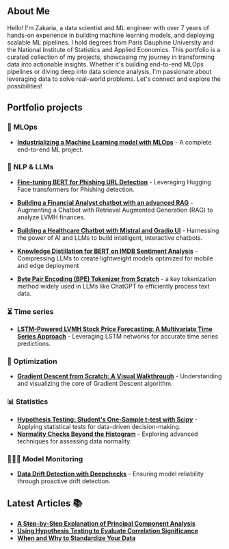 <!--
<div align="center">
  <img src="https://media.giphy.com/media/M9gbBd9nbDrOTu1Mqx/giphy.gif" width="150"/>
  <h1>Data Science & MLOps Portfolio 🚀</h1>
  <p>Crafting Intelligent Solutions with Data</p>
</div>

<div align="center">
  <a href="https://www.linkedin.com/in/zakaria-j-266570108/" target="_blank">
    <img src="https://img.shields.io/badge/LinkedIn-%230077B5.svg?style=for-the-badge&logo=linkedin&logoColor=white" alt="LinkedIn Badge"/>
  </a>
  <a href="https://medium.com/@zakaria.jaadi" target="_blank">
    <img src="https://img.shields.io/badge/Medium-%2312100E.svg?style=for-the-badge&logo=medium&logoColor=white" alt="Medium Badge"/>
  </a>
  <a href="your-twitter-URL" target="_blank">
    <img src="https://img.shields.io/badge/Twitter-%231DA1F2.svg?style=for-the-badge&logo=twitter&logoColor=white" alt="Twitter Badge"/>
  </a>
</div>

<br/>
-->

<h2>About Me </h2>

<p>
  Hello! I'm Zakaria, a data scientist and ML engineer with over 7 years of hands-on experience in building machine learning models, and deploying scalable ML pipelines. I hold degrees from Paris Dauphine University and the National Institute of Statistics and Applied Economics. 
  This portfolio is a curated collection of my projects, showcasing my journey in transforming data into actionable insights. Whether it's building end-to-end MLOps pipelines or diving deep into data science analysis, I'm passionate about leveraging data to solve real-world problems. Let's connect and explore the possibilities!
</p>

<h2>Portfolio projects</h2>

<h3>🤖 MLOps</h3> 

* **[Industrializing a Machine Learning model with MLOps](https://github.com/zakariajaadi/WinePredictionMlops/blob/main/README.md)** - A complete end-to-end ML project.

<h3> 📜 NLP & LLMs </h3> 

* **[Fine-tuning BERT for Phishing URL Detection](https://github.com/zakariajaadi/data-science-portofolio/blob/main/Phishing%20Detection%20Hugging%20Face.ipynb)** - Leveraging Hugging Face transformers for Phishing detection.

* **[Building a Financial Analyst chatbot with an advanced RAG](https://colab.research.google.com/github/zakariajaadi/data-science-portofolio/blob/main/financial-analyst-chatbot-with-rag.ipynb)** - Augmenting a Chatbot with Retrieval Augmented Generation (RAG) to analyze LVMH finances.

* **[Building a Healthcare Chatbot with Mistral and Gradio UI](https://colab.research.google.com/github/zakariajaadi/data-science-portofolio/blob/main/mistral_7b_instruct_medical_chatbot.ipynb)** - Harnessing the power of AI and LLMs to build intelligent, interactive chatbots.

* **[Knowledge Distillation for BERT on IMDB Sentiment Analysis](https://github.com/zakariajaadi/data-science-portofolio/blob/main/bert-imdb-knowledge-distillation.ipynb)** - Compressing LLMs to create lightweight models optimized for mobile and edge deployment
  
* **[Byte Pair Encoding (BPE) Tokenizer from Scratch](https://github.com/zakariajaadi/data-science-portofolio/blob/main/Byte_Pair_Encoding_Algorithm_from_scratch.ipynb)** - a key tokenization method widely used in LLMs like ChatGPT to efficiently process text data.
 
<h3> ⏳ Time series </h3>

* **[LSTM-Powered LVMH Stock Price Forecasting: A Multivariate Time Series Approach](https://github.com/zakariajaadi/data-science-portofolio/blob/main/LVMH%20stock%20price%20prediction%20with%20LSTM.ipynb)** - Leveraging LSTM networks for accurate time series predictions.

<h3>🎯 Optimization</h3>

* **[Gradient Descent from Scratch: A Visual Walkthrough](https://colab.research.google.com/github/zakariajaadi/data-science-portofolio/blob/main/Gradient%20Descent%20Algorithm.ipynb)** - Understanding and visualizing the core of Gradient Descent algorithm.

<h3>📊 Statistics</h3>

* **[Hypothesis Testing: Student's One-Sample t-test with Scipy](https://github.com/zakariajaadi/data-science-portofolio/blob/main/Student's%20t-test%20Hypothesis%20Testing%20with%20Scipy.ipynb)** - Applying statistical tests for data-driven decision-making.
* **[Normality Checks Beyond the Histogram](https://github.com/zakariajaadi/data-science-portofolio/blob/main/Normality%20Beyond%20the%20Histogram.ipynb)** - Exploring advanced techniques for assessing data normality.

<h3>🕵🏼‍♂️ Model Monitoring</h3>

* **[Data Drift Detection with Deepchecks](https://colab.research.google.com/github/zakariajaadi/data-science-portofolio/blob/main/Data%20Drift%20Detection%20With%20DeepCheck.ipynb)** - Ensuring model reliability through proactive drift detection.

<h2>Latest Articles 📚</h2>

* **[A Step-by-Step Explanation of Principal Component Analysis](https://builtin.com/data-science/step-step-explanation-principal-component-analysis)**
* **[Using Hypothesis Testing to Evaluate Correlation Significance](https://medium.com/towards-data-science/eveything-you-need-to-know-about-interpreting-correlations-2c485841c0b8)**
* **[When and Why to Standardize Your Data](https://builtin.com/data-science/when-and-why-standardize-your-data)**
